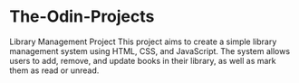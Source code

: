# The-Odin-Projects
Library Management Project This project aims to create a simple library management system using HTML, CSS, and JavaScript. The system allows users to add, remove, and update books in their library, as well as mark them as read or unread.
